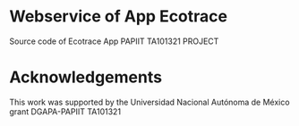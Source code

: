 # Webservice of App Ecotrace
Source code of Ecotrace App
PAPIIT TA101321 PROJECT

# Acknowledgements
This work was supported by the Universidad Nacional Autónoma de México grant DGAPA-PAPIIT TA101321
